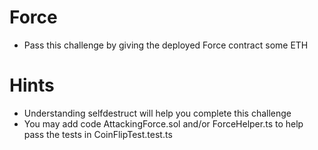 # Force

- Pass this challenge by giving the deployed Force contract some ETH

# Hints

- Understanding selfdestruct will help you complete this challenge
- You may add code AttackingForce.sol and/or ForceHelper.ts to help pass the tests in CoinFlipTest.test.ts